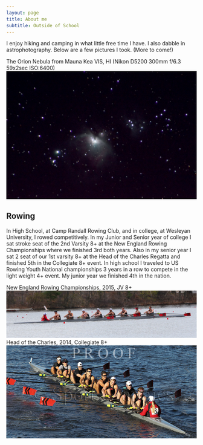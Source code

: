 ```yaml
---
layout: page
title: About me
subtitle: Outside of School
---
```


I enjoy hiking and camping in what little free time I have. I also dabble in astrophotography. Below are a few pictures I took. (More to come!)

The Orion Nebula from Mauna Kea VIS, HI (Nikon D5200 300mm f/6.3 59x2sec ISO:6400)
![ASTOri](../img/Stack.jpg "The Orion Nebula")

## Rowing

In High School, at Camp Randall Rowing Club, and in college, at Wesleyan University, I rowed competitively. In my Junior and Senior year of college I sat stroke seat of the 2nd Varsity 8+ at the New England Rowing Championships where we finished 3rd both years. Also in my senior year I sat 2 seat of our 1st varsity 8+ at the Head of the Charles Regatta and finished 5th in the Collegiate 8+ event. In high school I traveled to US Rowing Youth National championships 3 years in a row to compete in the light weight 4+ event. My junior year we finished 4th in the nation. 

New England Rowing Championships, 2015, JV 8+
![NERC](../img/NERC.jpg "New England Rowing Championships 2015 JV 8+")
Head of the Charles, 2014, Collegiate 8+
![HOCR](../img/HOCR.png "Head of the Charles 2014 Collegiate 8+")

